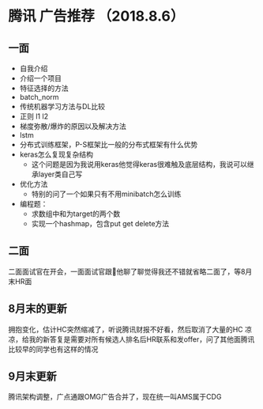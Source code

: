 # 腾讯 广告推荐 （2018.8.6）
## 一面
- 自我介绍
- 介绍一个项目
- 特征选择的方法
- batch_norm
- 传统机器学习方法与DL比较
- 正则 l1 l2
- 梯度弥散/爆炸的原因以及解决方法
- lstm
- 分布式训练框架，P-S框架比一般的分布式框架有什么优势
- keras怎么复现复杂结构
    - 这个问题是因为我说用keras他觉得keras很难触及底层结构，我说可以继承layer类自己写
- 优化方法
    - 特别的问了一个如果只有不用minibatch怎么训练
- 编程题：
    - 求数组中和为target的两个数
    - 实现一个hashmap，包含put get delete方法 
## 二面
二面面试官在开会，一面面试官跟他聊了聊觉得我还不错就省略二面了，等8月末HR面
## 8月末的更新
拥抱变化，估计HC突然缩减了，听说腾讯财报不好看，然后取消了大量的HC
凉凉，给我的新答复是需要对所有候选人排名后HR联系和发offer，问了其他面腾讯比较早的同学也有这样的情况
## 9月末更新
腾讯架构调整，广点通跟OMG广告合并了，现在统一叫AMS属于CDG
